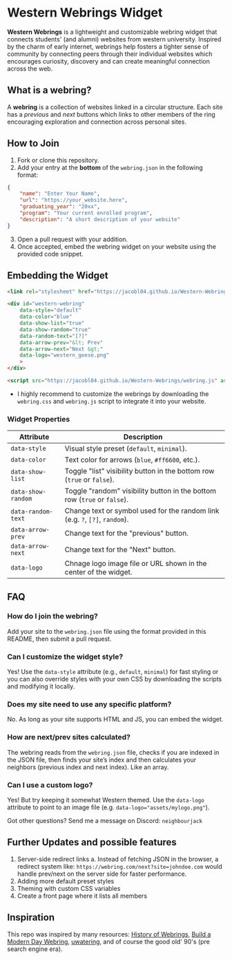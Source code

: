 # Western Webrings Widget
**Western Webrings** is a lightweight and customizable webring widget that connects students' (and alumni) websites from western university. Inspired by the charm of early internet, webrings help fosters a tighter sense of community by connecting peers through their individual websites which encourages curiosity, discovery and can create meaningful connection across the web.

## What is a webring?
A **webring** is a collection of websites linked in a circular structure. Each site has a *previous* and *next* buttons which links to other members of the ring encouraging exploration and connection across personal sites.

## How to Join
1. Fork or clone this repository.
2. Add your entry at the **bottom** of the `webring.json` in the following format:
```json
{
    "name": "Enter Your Name",
    "url": "https://your_website.here",
    "graduating_year": "20xx",
    "program": "Your current enrolled program",
    "description": "A short description of your website"
}
```
3. Open a pull request with your addition.
4. Once accepted, embed the webring widget on your website using the provided code snippet.

## Embedding the Widget
```html
<link rel="stylesheet" href="https://jacobl04.github.io/Western-Webrings/webring.css">

<div id="western-webring"
    data-style="default"
    data-color="blue"
    data-show-list="true"
    data-show-random="true"
    data-random-text="[?]"
    data-arrow-prev="&lt; Prev"
    data-arrow-next="Next &gt;"
    data-logo="western_geese.png"
    >
</div>

<script src="https://jacobl04.github.io/Western-Webrings/webring.js" async></script>
```
- I highly recommend to customize the webrings by downloading the `webring.css` and `webring.js` script to integrate it into your website.

### Widget Properties
| Attribute          | Description                                                      |
| ------------------ | ---------------------------------------------------------------- |
| `data-style`       | Visual style preset (`default`, `minimal`). |
| `data-color`       | Text color for arrows (`blue`, `#ff6600`, etc.). |
| `data-show-list`   | Toggle "list" visibility button in the bottom row (`true` or `false`). |
| `data-show-random` | Toggle "random" visibility button in the bottom row (`true` or `false`). |
| `data-random-text` | Change text or symbol used for the random link (e.g. `?`, `[?]`, `random`). |
| `data-arrow-prev`  | Change text for the "previous" button. |
| `data-arrow-next`  | Change text for the "Next" button. |
| `data-logo`        | Chnage logo image file or URL shown in the center of the widget. |

## FAQ

### How do I join the webring?

Add your site to the `webring.json` file using the format provided in this README, then submit a pull request.


### Can I customize the widget style?

Yes! Use the `data-style` attribute (e.g., `default`, `minimal`) for fast styling or you can also override styles with your own CSS by downloading the scripts and modifying it locally.


### Does my site need to use any specific platform?

No. As long as your site supports HTML and JS, you can embed the widget.


### How are next/prev sites calculated?

The webring reads from the `webring.json` file, checks if you are indexed in the JSON file, then finds your site’s index and then calculates your neighbors (previous index and next index). Like an array.


### Can I use a custom logo?

Yes! But try keeping it somewhat Western themed. Use the `data-logo` attribute to point to an image file (e.g. `data-logo="assets/mylogo.png"`).

Got other questions? Send me a message on Discord: `neighbourjack`

## Further Updates and possible features
1. Server-side redirect links
a. Instead of fetching JSON in the browser, a redirect system like: `https://webring.com/next?site=johndoe.com` would handle prev/next on the server side for faster performance.
2. Adding more default preset styles
3. Theming with custom CSS variables
4. Create a front page where it lists all members

## Inspiration
This repo was inspired by many resources: [History of Webrings](https://brisray.com/web/webring-history.htm), [Build a Modern Day Webring](https://css-tricks.com/how-you-might-build-a-modern-day-webring/), [uwatering](https://github.com/JusGu/uwatering), and of course the good old' 90's (pre search engine era).